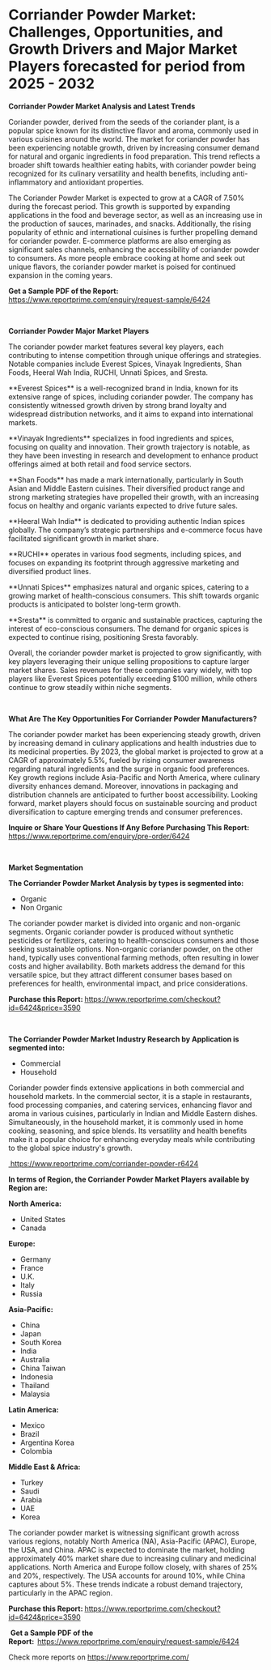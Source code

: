 <p><h1>Corriander Powder Market: Challenges, Opportunities, and Growth Drivers and Major Market Players forecasted for period from 2025 - 2032</h1></p><p><strong>Corriander Powder Market Analysis and Latest Trends</strong></p>
<p><p>Coriander powder, derived from the seeds of the coriander plant, is a popular spice known for its distinctive flavor and aroma, commonly used in various cuisines around the world. The market for coriander powder has been experiencing notable growth, driven by increasing consumer demand for natural and organic ingredients in food preparation. This trend reflects a broader shift towards healthier eating habits, with coriander powder being recognized for its culinary versatility and health benefits, including anti-inflammatory and antioxidant properties.</p><p>The Coriander Powder Market is expected to grow at a CAGR of 7.50% during the forecast period. This growth is supported by expanding applications in the food and beverage sector, as well as an increasing use in the production of sauces, marinades, and snacks. Additionally, the rising popularity of ethnic and international cuisines is further propelling demand for coriander powder. E-commerce platforms are also emerging as significant sales channels, enhancing the accessibility of coriander powder to consumers. As more people embrace cooking at home and seek out unique flavors, the coriander powder market is poised for continued expansion in the coming years.</p></p>
<p><strong>Get a Sample PDF of the Report:&nbsp;</strong> <a href="https://www.reportprime.com/enquiry/request-sample/6424?utm_campaign=2009&utm_medium=2&utm_source=Github&utm_content=ia&utm_term=19032025&utm_id=corriander-powder">https://www.reportprime.com/enquiry/request-sample/6424</a></p>
<p>&nbsp;</p>
<p><strong>Corriander Powder Major Market Players</strong></p>
<p><p>The coriander powder market features several key players, each contributing to intense competition through unique offerings and strategies. Notable companies include Everest Spices, Vinayak Ingredients, Shan Foods, Heeral Wah India, RUCHI, Unnati Spices, and Sresta.</p><p>**Everest Spices** is a well-recognized brand in India, known for its extensive range of spices, including coriander powder. The company has consistently witnessed growth driven by strong brand loyalty and widespread distribution networks, and it aims to expand into international markets.</p><p>**Vinayak Ingredients** specializes in food ingredients and spices, focusing on quality and innovation. Their growth trajectory is notable, as they have been investing in research and development to enhance product offerings aimed at both retail and food service sectors.</p><p>**Shan Foods** has made a mark internationally, particularly in South Asian and Middle Eastern cuisines. Their diversified product range and strong marketing strategies have propelled their growth, with an increasing focus on healthy and organic variants expected to drive future sales.</p><p>**Heeral Wah India** is dedicated to providing authentic Indian spices globally. The company’s strategic partnerships and e-commerce focus have facilitated significant growth in market share.</p><p>**RUCHI** operates in various food segments, including spices, and focuses on expanding its footprint through aggressive marketing and diversified product lines. </p><p>**Unnati Spices** emphasizes natural and organic spices, catering to a growing market of health-conscious consumers. This shift towards organic products is anticipated to bolster long-term growth.</p><p>**Sresta** is committed to organic and sustainable practices, capturing the interest of eco-conscious consumers. The demand for organic spices is expected to continue rising, positioning Sresta favorably.</p><p>Overall, the coriander powder market is projected to grow significantly, with key players leveraging their unique selling propositions to capture larger market shares. Sales revenues for these companies vary widely, with top players like Everest Spices potentially exceeding $100 million, while others continue to grow steadily within niche segments.</p></p>
<p>&nbsp;</p>
<p><strong>What Are The Key Opportunities For Corriander Powder Manufacturers?</strong></p>
<p><p>The coriander powder market has been experiencing steady growth, driven by increasing demand in culinary applications and health industries due to its medicinal properties. By 2023, the global market is projected to grow at a CAGR of approximately 5.5%, fueled by rising consumer awareness regarding natural ingredients and the surge in organic food preferences. Key growth regions include Asia-Pacific and North America, where culinary diversity enhances demand. Moreover, innovations in packaging and distribution channels are anticipated to further boost accessibility. Looking forward, market players should focus on sustainable sourcing and product diversification to capture emerging trends and consumer preferences.</p></p>
<p><strong>Inquire or Share Your Questions If Any Before Purchasing This Report:</strong> <a href="https://www.reportprime.com/enquiry/pre-order/6424?utm_campaign=2009&utm_medium=2&utm_source=Github&utm_content=ia&utm_term=19032025&utm_id=corriander-powder">https://www.reportprime.com/enquiry/pre-order/6424</a></p>
<p>&nbsp;</p>
<p><strong>Market Segmentation</strong></p>
<p><strong>The Corriander Powder Market Analysis by types is segmented into:</strong></p>
<p><ul><li>Organic</li><li>Non Organic</li></ul></p>
<p><p>The coriander powder market is divided into organic and non-organic segments. Organic coriander powder is produced without synthetic pesticides or fertilizers, catering to health-conscious consumers and those seeking sustainable options. Non-organic coriander powder, on the other hand, typically uses conventional farming methods, often resulting in lower costs and higher availability. Both markets address the demand for this versatile spice, but they attract different consumer bases based on preferences for health, environmental impact, and price considerations.</p></p>
<p><strong>Purchase this Report:&nbsp;</strong><a href="https://www.reportprime.com/checkout?id=6424&price=3590&utm_campaign=2009&utm_medium=2&utm_source=Github&utm_content=ia&utm_term=19032025&utm_id=corriander-powder">https://www.reportprime.com/checkout?id=6424&price=3590</a></p>
<p>&nbsp;</p>
<p><strong>The Corriander Powder Market Industry Research by Application is segmented into:</strong></p>
<p><ul><li>Commercial</li><li>Household</li></ul></p>
<p><p>Coriander powder finds extensive applications in both commercial and household markets. In the commercial sector, it is a staple in restaurants, food processing companies, and catering services, enhancing flavor and aroma in various cuisines, particularly in Indian and Middle Eastern dishes. Simultaneously, in the household market, it is commonly used in home cooking, seasoning, and spice blends. Its versatility and health benefits make it a popular choice for enhancing everyday meals while contributing to the global spice industry's growth.</p></p>
<p><a href="https://www.reportprime.com/corriander-powder-r6424?utm_campaign=2009&utm_medium=2&utm_source=Github&utm_content=ia&utm_term=19032025&utm_id=corriander-powder">&nbsp;https://www.reportprime.com/corriander-powder-r6424</a></p>
<p><strong>In terms of Region, the Corriander Powder Market Players available by Region are:</strong></p>
<p>
    <p> <strong> North America: </strong>
        <ul>
            <li>United States</li>
            <li>Canada</li>
        </ul>
        </p> 
    <p> <strong> Europe: </strong>
        <ul>
            <li>Germany</li>
            <li>France</li>
            <li>U.K.</li>
            <li>Italy</li>
            <li>Russia</li>
        </ul>
        </p> 
    <p> <strong> Asia-Pacific: </strong>
        <ul>
            <li>China</li>
            <li>Japan</li>
            <li>South Korea</li>
            <li>India</li>
            <li>Australia</li>
            <li>China Taiwan</li>
            <li>Indonesia</li>
            <li>Thailand</li>
            <li>Malaysia</li>
        </ul>
        </p> 
    <p> <strong> Latin America: </strong>
        <ul>
            <li>Mexico</li>
            <li>Brazil</li>
            <li>Argentina Korea</li>
            <li>Colombia</li>
        </ul>
        </p> 
    <p> <strong> Middle East & Africa: </strong>
        <ul>
            <li>Turkey</li>
            <li>Saudi</li>
            <li>Arabia</li>
            <li>UAE</li>
            <li>Korea</li>
        </ul>
    </p>
    </p>
<p><p>The coriander powder market is witnessing significant growth across various regions, notably North America (NA), Asia-Pacific (APAC), Europe, the USA, and China. APAC is expected to dominate the market, holding approximately 40% market share due to increasing culinary and medicinal applications. North America and Europe follow closely, with shares of 25% and 20%, respectively. The USA accounts for around 10%, while China captures about 5%. These trends indicate a robust demand trajectory, particularly in the APAC region.</p></p>
<p><strong>Purchase this Report: </strong><a href="https://www.reportprime.com/checkout?id=6424&price=3590&utm_campaign=2009&utm_medium=2&utm_source=Github&utm_content=ia&utm_term=19032025&utm_id=corriander-powder">https://www.reportprime.com/checkout?id=6424&price=3590</a></p>
<p>&nbsp;<strong>Get a Sample PDF of the Report:&nbsp;&nbsp;</strong><a href="https://www.reportprime.com/enquiry/request-sample/6424?utm_campaign=2009&utm_medium=2&utm_source=Github&utm_content=ia&utm_term=19032025&utm_id=corriander-powder">https://www.reportprime.com/enquiry/request-sample/6424</a></p>
<p><strong></strong></p>
<p>Check more reports on <a href="https://www.reportprime.com/?utm_campaign=2009&utm_medium=2&utm_source=Github&utm_content=ia&utm_term=19032025&utm_id=corriander-powder">https://www.reportprime.com/</a></p>